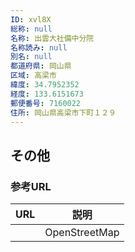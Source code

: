 ```yaml
---
ID: xvl8X
総称: null
名称: 出雲大社備中分院
名称読み: null
別名: null
都道府県: 岡山県
区域: 高梁市
緯度: 34.7952352
経度: 133.6151673
郵便番号: 7160022
住所: 岡山県高梁市下町１２９
---
```


## その他

### 参考URL

| URL | 説明          |
| --- | ------------- |
|     | OpenStreetMap |
